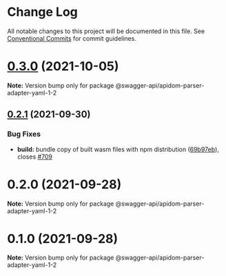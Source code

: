 # Change Log

All notable changes to this project will be documented in this file.
See [Conventional Commits](https://conventionalcommits.org) for commit guidelines.

# [0.3.0](https://github.com/swagger-api/apidom/compare/v0.2.1...v0.3.0) (2021-10-05)

**Note:** Version bump only for package @swagger-api/apidom-parser-adapter-yaml-1-2





## [0.2.1](https://github.com/swagger-api/apidom/compare/v0.2.0...v0.2.1) (2021-09-30)


### Bug Fixes

* **build:** bundle copy of built wasm files with npm distribution ([69b97eb](https://github.com/swagger-api/apidom/commit/69b97ebac24103437bdf8d2e29db54770fe5119c)), closes [#709](https://github.com/swagger-api/apidom/issues/709)





# 0.2.0 (2021-09-28)

**Note:** Version bump only for package @swagger-api/apidom-parser-adapter-yaml-1-2





# 0.1.0 (2021-09-28)

**Note:** Version bump only for package @swagger-api/apidom-parser-adapter-yaml-1-2

